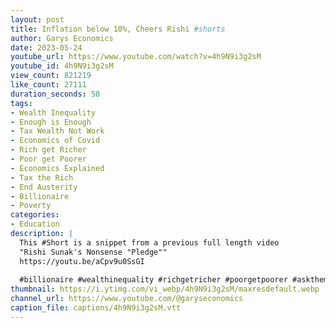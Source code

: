 ```yaml
---
layout: post
title: Inflation below 10%, Cheers Rishi #shorts
author: Garys Economics
date: 2023-05-24
youtube_url: https://www.youtube.com/watch?v=4h9N9i3g2sM
youtube_id: 4h9N9i3g2sM
view_count: 821219
like_count: 27111
duration_seconds: 58
tags:
- Wealth Inequality
- Enough is Enough
- Tax Wealth Not Work
- Economics of Covid
- Rich get Richer
- Poor get Poorer
- Economics Explained
- Tax the Rich
- End Austerity
- Billionaire
- Poverty
categories:
- Education
description: |
  This #Short is a snippet from a previous full length video 
  "Rishi Sunak's Nonsense "Pledge"" 
  https://youtu.be/aCpv9u0SsGI
  
  #billionaire #wealthinequality #richgetricher #poorgetpoorer #askthem   #enoughisenough #assets #governmentdebt #moneyisatoken #whatismoney #700billion #inflation #costoflivingcrisis #whereisthemoney #showmethemoney
thumbnail: https://i.ytimg.com/vi_webp/4h9N9i3g2sM/maxresdefault.webp
channel_url: https://www.youtube.com/@garyseconomics
caption_file: captions/4h9N9i3g2sM.vtt
---
```

